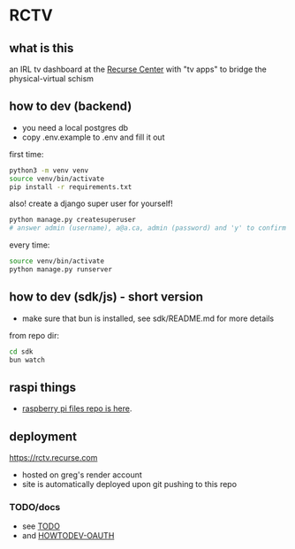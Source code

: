 # RCTV

## what is this

an IRL tv dashboard at the [Recurse Center](https://recurse.com/) with "tv apps" to bridge the physical-virtual schism

## how to dev (backend)

- you need a local postgres db
- copy .env.example to .env and fill it out

first time:
```bash
python3 -m venv venv
source venv/bin/activate
pip install -r requirements.txt
```

also! create a django super user for yourself!

```bash
python manage.py createsuperuser
# answer admin (username), a@a.ca, admin (password) and 'y' to confirm the bad password
```

every time:
```bash
source venv/bin/activate
python manage.py runserver
```

## how to dev (sdk/js) - short version

- make sure that bun is installed, see sdk/README.md for more details

from repo dir:
```bash
cd sdk
bun watch
```

## raspi things

- [raspberry pi files repo is here](https://github.com/gregsadetsky/rctv-raspi).

## deployment

https://rctv.recurse.com

- hosted on greg's render account
- site is automatically deployed upon git pushing to this repo

### TODO/docs

- see [TODO](./docs/TODO.md)
- and [HOWTODEV-OAUTH](./docs/HOWTODEV-OAUTH.md)
